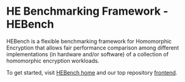 # HE Benchmarking Framework - HEBench

HEBench is a flexible benchmarking framework for Homomorphic Encryption that allows fair performance comparison among different implementations (in hardware and/or software) of a collection of homomorphic encryption workloads.

To get started, visit [HEBench home](https://hebench.github.io/) and our top repository [frontend](https://github.com/hebench/frontend).
